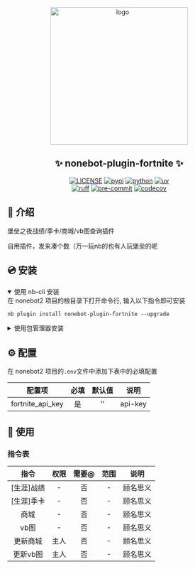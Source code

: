 <div align="center">
    <a href="https://v2.nonebot.dev/store">
    <img src="https://raw.githubusercontent.com/fllesser/nonebot-plugin-template/refs/heads/resource/.docs/NoneBotPlugin.svg" width="310" alt="logo"></a>

## ✨ nonebot-plugin-fortnite ✨
[![LICENSE](https://img.shields.io/github/license/fllesser/nonebot-plugin-fortnite.svg)](./LICENSE)
[![pypi](https://img.shields.io/pypi/v/nonebot-plugin-fortnite.svg)](https://pypi.python.org/pypi/nonebot-plugin-fortnite)
[![python](https://img.shields.io/badge/python-3.10|3.11|3.12|3.13-blue.svg)](https://www.python.org)
[![uv](https://img.shields.io/badge/package%20manager-uv-black?style=flat-square&logo=uv)](https://github.com/astral-sh/uv)
<br/>
[![ruff](https://img.shields.io/badge/code%20style-ruff-black?style=flat-square&logo=ruff)](https://github.com/astral-sh/ruff)
[![pre-commit](https://results.pre-commit.ci/badge/github/fllesser/nonebot-plugin-fortnite/master.svg)](https://results.pre-commit.ci/latest/github/fllesser/nonebot-plugin-fortnite/master)
[![codecov](https://codecov.io/gh/fllesser/nonebot-plugin-fortnite/graph/badge.svg?token=2F8LMGXW1O)](https://codecov.io/gh/fllesser/nonebot-plugin-fortnite)
</div>



## 📖 介绍

堡垒之夜战绩/季卡/商城/vb图查询插件

自用插件，发来凑个数（万一玩nb的也有人玩堡垒的呢

## 💿 安装

<details open>
<summary>使用 nb-cli 安装</summary>
在 nonebot2 项目的根目录下打开命令行, 输入以下指令即可安装

    nb plugin install nonebot-plugin-fortnite --upgrade

</details>

<details>
<summary>使用包管理器安装</summary>
在 nonebot2 项目的插件目录下, 打开命令行, 根据你使用的包管理器, 输入相应的安装命令

<details>
<summary>pip</summary>

    pip install nonebot-plugin-fortnite
</details>
<details>
<summary>pdm</summary>

    pdm add nonebot-plugin-fortnite
</details>
<details>
<summary>poetry</summary>

    poetry add nonebot-plugin-fortnite
</details>
<details>
<summary>conda</summary>

    conda install nonebot-plugin-fortnite
</details>

打开 nonebot2 项目根目录下的 `pyproject.toml` 文件, 在 `[tool.nonebot]` 部分追加写入

    plugins = ["nonebot_plugin_fortnite"]

</details>

## ⚙️ 配置

在 nonebot2 项目的`.env`文件中添加下表中的必填配置

|      配置项      | 必填  | 默认值 |  说明   |
| :--------------: | :---: | :----: | :-----: |
| fortnite_api_key |  是   |   ''   | api-key |

## 🎉 使用
### 指令表
|    指令    | 权限  | 需要@ | 范围  |   说明   |
| :--------: | :---: | :---: | :---: | :------: |
| [生涯]战绩 |   -   |  否   |   -   | 顾名思义 |
| [生涯]季卡 |   -   |  否   |   -   | 顾名思义 |
|    商城    |   -   |  否   |   -   | 顾名思义 |
|    vb图    |   -   |  否   |   -   | 顾名思义 |
|  更新商城  | 主人  |  否   |   -   | 顾名思义 |
|  更新vb图  | 主人  |  否   |   -   | 顾名思义 |
